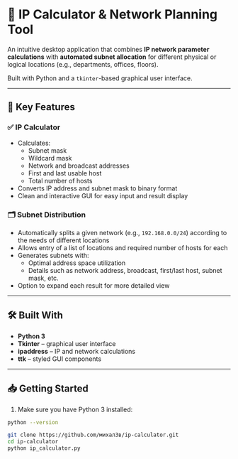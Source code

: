 # 🧠 IP Calculator & Network Planning Tool

An intuitive desktop application that combines **IP network parameter calculations** with **automated subnet allocation** for different physical or logical locations (e.g., departments, offices, floors).

Built with Python and a `tkinter`-based graphical user interface.

---

## 🚀 Key Features

### ✅ IP Calculator
- Calculates:
  - Subnet mask
  - Wildcard mask
  - Network and broadcast addresses
  - First and last usable host
  - Total number of hosts
- Converts IP address and subnet mask to binary format
- Clean and interactive GUI for easy input and result display

### 🗂️ Subnet Distribution
- Automatically splits a given network (e.g., `192.168.0.0/24`) according to the needs of different locations
- Allows entry of a list of locations and required number of hosts for each
- Generates subnets with:
  - Optimal address space utilization
  - Details such as network address, broadcast, first/last host, subnet mask, etc.
- Option to expand each result for more detailed view

---

## 🛠️ Built With

- **Python 3**
- **Tkinter** – graphical user interface
- **ipaddress** – IP and network calculations
- **ttk** – styled GUI components

---

## 📥 Getting Started

1. Make sure you have Python 3 installed:
```bash
python --version

git clone https://github.com/михал3в/ip-calculator.git
cd ip-calculator
python ip_calculator.py

